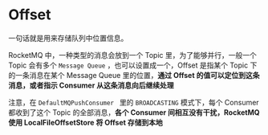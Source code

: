 # Offset

一句话就是用来存储队列中位置信息。

RocketMQ 中，一种类型的消息会放到一个 Topic 里，为了能够并行，一般一个 Topic 会有多个 ``Message Queue`` ，也可以设置成一个，Offset 是指某个 Topic 下的一条消息在某个 Message Queue 里的位置，**通过 Offset 的值可以定位到这条消息，或者指示 Consumer 从这条消息向后继续处理**



注意，在 ``DefaultMQPushConsumer `` 里的 ``BROADCASTING`` 模式下，每个 Consumer 都收到了这个 Topic 的全部消息，**各个 Consumer 间相互没有干扰，RocketMQ 使用 LocalFileOffsetStore 将 Offset 存储到本地**

